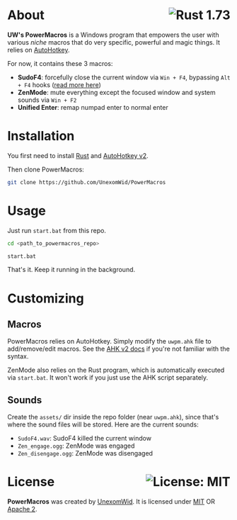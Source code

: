# About <a href="https://www.rust-lang.org/"><img align="right" src="https://img.shields.io/badge/Rust-1%2E73-f74c00?logo=Rust" alt="Rust 1.73" /></a>

**UW's PowerMacros** is a Windows program that empowers the user with various *niche* macros that do very specific, powerful and magic things. It relies on [AutoHotkey](https://www.autohotkey.com/).

For now, it contains these 3 macros:

- **SudoF4**: forcefully close the current window via `Win + F4`, bypassing `Alt + F4` hooks ([read more here](https://github.com/UnexomWid/SudoF4)) 
- **ZenMode**: mute everything except the focused window and system sounds via `Win + F2`
- **Unified Enter**: remap numpad enter to normal enter

# Installation

You first need to install [Rust](https://www.rust-lang.org/) and [AutoHotkey v2](https://www.autohotkey.com/).

Then clone PowerMacros:

```sh
git clone https://github.com/UnexomWid/PowerMacros
```

# Usage

Just run `start.bat` from this repo.

```sh
cd <path_to_powermacros_repo>

start.bat
```

That's it. Keep it running in the background.

# Customizing

## Macros

PowerMacros relies on AutoHotkey. Simply modify the `uwpm.ahk` file to add/remove/edit macros. See the [AHK v2 docs](https://www.autohotkey.com/docs/v2/) if you're not familiar with the syntax.

ZenMode also relies on the Rust program, which is automatically executed via `start.bat`.
It won't work if you just use the AHK script separately.

## Sounds

Create the `assets/` dir inside the repo folder (near `uwpm.ahk`), since that's where the sound files will be stored. Here are the current sounds:

- `SudoF4.wav`: SudoF4 killed the current window
- `Zen_engage.ogg`: ZenMode was engaged
- `Zen_disengage.ogg`: ZenMode was disengaged

# License <a href="https://github.com/UnexomWid/PowerMacros/blob/master/LICENSE"><img align="right" src="https://img.shields.io/badge/License-MIT-blue.svg" alt="License: MIT" /></a>

**PowerMacros** was created by [UnexomWid](https://uw.exom.dev). It is licensed under [MIT](https://github.com/UnexomWid/PowerMacros/blob/master/LICENSE-MIT) OR [Apache 2](https://github.com/UnexomWid/PowerMacros/blob/master/LICENSE-APACHE).